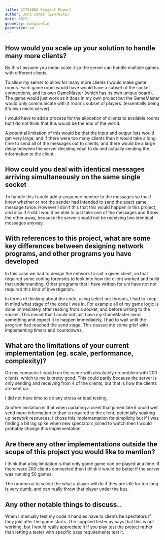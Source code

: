 ```yaml
---
title: CITS3002 Project Report
author: Jono Jones (22479345)
date: 2021
geometry: margin=1in
papersize: a4
---
```


## How would you scale up your solution to handle many more clients?

By this I assume you mean scale it so the server can handle multiple games with different clients.

To allow my server to allow for many more clients I would make game rooms. Each
game room would have would have a subset of the socket connections, and its own
GameMaster (which has its own unique board). The game would just work as it does in my own project but the GameMaster would only communicate with it room's subset of players. (essentially being it's own micro server).

I would have to add a process for the allocation of clients to available rooms but I do not think that this would be the end of the world. 

A potential limitation of this would be that the input and output lists would get very large, and if there were too many clients then it would take a long time to send all of the messages out to clients, and there would be a large delay between the server deciding what to do and actually sending the information to the client.

## How could you deal with identical messages arriving simultaneously on the same single socket
 
To handle this I could add a sequence number to the messages so that I know whether or not the sender had intended to send the exact same message twice. However I don't this that this would happen in this project, and also if it did I would be able to just take one of the messages and throw the other away, because the server should not be receiving two identical messages anyway.

## With references to this project, what are some key differences between designing network programs, and other programs you have developed

In this case we had to design the network to suit a given client, so that required some coding forensics to look into how the client worked and build that understanding. Other programs that I have written for uni have not not required this kind of investigation.

In terms of thinking about the code, using select not threads, I had to keep in mind what stage of the code I was in. For example all of my game logic is done immediately after reading from a socket, and before writing to the socket. This meant that I could not just have my GameMaster send something and expect it to happen immediately, I had to wait until the program had reached the send stage. This caused me some grief with implementing timers and countdowns. 

## What are the limitations of your current implementation (eg. scale, performance, complexity)?

On my computer I could run the came with absolutely no problem with 200 clients, which to me is pretty good. This could partly because the server is only sending and receiving from 4 of the clients, but that is how the clients are sent up. 

I did not have time to do any stress or load testing.

Another limitation is that when updating a client that joined late it could well send more information to than is required to the client, potentially soaking up network resources. I chose this implementation for simplicity but if I was finding a bit lag spike when new spectators joined to watch then I would probably change this implementation.

## Are there any other implementations outside the scope of this project you would like to mention?

I think that a big limitation is that only game game can be played at a time. If there were 200 clients connected then I think it would be better if the server was running 50 games. 

The random ai to select the what a player will do if they are idle for too long is very dumb, and can really throw that player under the bus.

## Any other notable things to discuss.. 

When I manually test my code it handles have to clients be spectators if they join after the game starts. The supplied tester.py says that this is not working, but I would really appreciate it if you play test the project rather than letting a tester with specific pass requirements test it. 